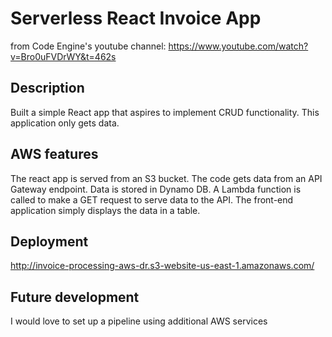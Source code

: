 # Serverless React Invoice App
from Code Engine's youtube channel: https://www.youtube.com/watch?v=Bro0uFVDrWY&t=462s

## Description
Built a simple React app that aspires to implement CRUD functionality. This application only gets data.

## AWS features
The react app is served from an S3 bucket. The code gets data from an API Gateway endpoint. Data is stored in Dynamo DB. A Lambda function is called to make a GET request to serve data to the API. The front-end application simply displays the data in a table.

## Deployment
http://invoice-processing-aws-dr.s3-website-us-east-1.amazonaws.com/

## Future development
I would love to set up a pipeline using additional AWS services

